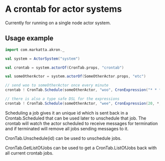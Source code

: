 # A crontab for actor systems

Currently for running on a single node actor system.

## Usage example
```Scala    
import com.markatta.akron._

val system = ActorSystem("system")

val crontab = system.actorOf(CronTab.props, "crontab")

val someOtherActor = system.actorOf(SomeOtherActor.props, "etc")

// send woo to someOtherActor once every minute
crontab ! CronTab.Schedule(someOtherActor, "woo", CronExpression("* * * * *"))

// there is also a type safe DSL for the expressions
crontab ! CronTab.Schedule(someOtherActor, "wee", CronExpression(20, *, (mon, tue, wed), (feb, oct), *))
```

Scheduling a job gives it an unique id which is sent back in a Crontab.Scheduled that can be used later
to unschedule that job. The crontab will watch the actor scheduled to receive messages for termination and
if terminated will remove all jobs sending messages to it.

CronTab.Unschedule(id) can be used to unschedule jobs.

CronTab.GetListOfJobs can be used to get a CronTab.ListOfJobs back with all current crontab jobs.